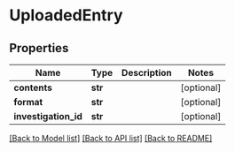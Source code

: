 # UploadedEntry

## Properties
Name | Type | Description | Notes
------------ | ------------- | ------------- | -------------
**contents** | **str** |  | [optional] 
**format** | **str** |  | [optional] 
**investigation_id** | **str** |  | [optional] 

[[Back to Model list]](README.md#documentation-for-models) [[Back to API list]](../README.md#documentation-for-api-endpoints) [[Back to README]](../README.md)


